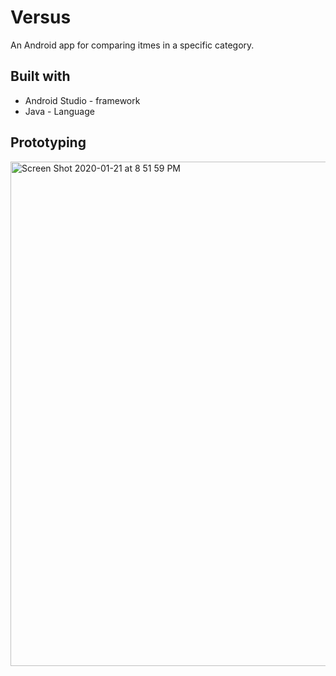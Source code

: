 # Versus
An Android app for comparing itmes in a specific category.

## Built with
* Android Studio - framework
* Java - Language

## Prototyping
<img width="807" alt="Screen Shot 2020-01-21 at 8 51 59 PM" src="https://user-images.githubusercontent.com/31485226/72858803-f6fd3280-3c8f-11ea-8515-aa510f991f67.png">

